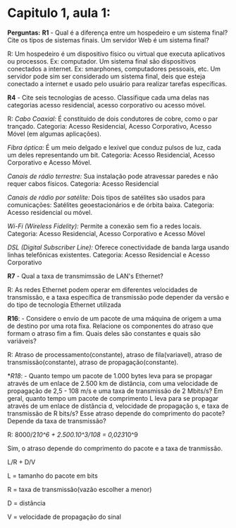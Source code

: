 # Capitulo 1, aula 1:

**Perguntas:**
**R1** - Qual é a diferença entre um hospedeiro e um sistema final? Cite os tipos de sistemas finais. Um servidor Web é um sistema final?

R: Um hospedeiro é um dispositivo físico ou virtual que executa aplicativos ou processos. Ex: computador. Um sistema final são dispositivos conectados a internet. Ex: smarphones, computadores pessoais, etc. Um servidor pode sim ser considerado um sistema final, deis que esteja conectado a internet e usado pelo usuário para realizar tarefas específicas.

**R4** -  Cite seis tecnologias de acesso. Classifique cada uma delas nas categorias acesso residencial, acesso corporativo ou acesso móvel.

R:  *Cabo Coaxial:* É constituido de dois condutores de cobre, como o par trançado. Categoria: Acesso Residencial, Acesso Corporativo, Acesso Móvel (em algumas aplicações).

*Fibra óptica:* É um meio delgado e lexível que conduz pulsos de luz, cada um deles representando um bit. Categoria: Acesso Residencial, Acesso Corporativo e Acesso Móvel.

*Canais de rádio terrestre:* Sua instalação pode atravessar paredes e não requer cabos físicos. Categoria: Acesso Residencial

*Canais de rádio por satélite:* Dois tipos de satélites são usados para comunicações: Satélites geoestacionários e de órbita baixa. Categoria: Acesso residencial ou móvel.

*Wi-Fi (Wireless Fidelity):* Permite a conexão sem fio a redes locais. Categoria: Acesso Residencial, Acesso Corporativo e Acesso Móvel

*DSL (Digital Subscriber Line):* Oferece conectividade de banda larga usando linhas telefônicas existentes. Categoria: Acesso Residencial e Acesso Corporativo

**R7** - Qual a taxa de transmimssão de LAN's Ethernet? 

R: As redes Ethernet podem operar em diferentes velocidades de transmissão, e a taxa específica de transmissão pode depender da versão e do tipo de tecnologia Ethernet utilizada

**R16**: -  Considere o envio de um pacote de uma máquina de origem a uma de destino por uma rota fixa. Relacione os componentes do atraso que formam o atraso fim a fim. Quais deles são constantes e quais são variáveis?

R: Atraso de processamento(constante), atraso de fila(variavel), atraso de transmissão(constante), atraso de propagação(constante).

**R18*: - Quanto tempo um pacote de 1.000 bytes leva para se propagar através de um enlace de 2.500 km de distância, com uma velocidade de propagação de 2,5 - 108 m/s e uma taxa de transmissão de 2 Mbits/s? Em geral, quanto tempo um pacote de comprimento L leva para se propagar através de um enlace de distância d, velocidade de propagação s, e taxa de transmissão de R bits/s? Esse atraso depende do comprimento do pacote? Depende da taxa de transmissão?

R: 8000/2*10^6 + 2.500.10^3/108 = 0,023*10^9

Sim, o atraso depende do comprimento do pacote e a taxa de tranmissão.

L/R + D/V 

L = tamanho do pacote em bits

R = taxa de transmissão(vazão escolher a menor)

D = distância

V = velocidade de propagação do sinal









